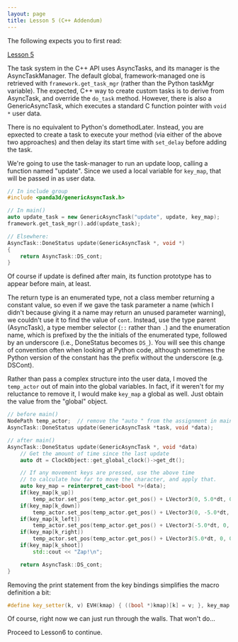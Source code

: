 ```yaml
---
layout: page
title: Lesson 5 (C++ Addendum)
---
```

The following expects you to first read:

[Lesson 5](https://arsthaumaturgis.github.io/Panda3DTutorial.io/tutorial/tut_lesson05.html)

The task system in the C++ API uses AsyncTasks, and its manager is the
AsyncTaskManager.  The default global, framework-managed one is
retrieved with `framework.get_task_mgr` (rather than the Python
taskMgr variable).  The expected, C++ way to create custom tasks is to
derive from AsyncTask, and override the `do_task` method.  However,
there is also a GenericAsyncTask, which executes a standard C function
pointer with `void *` user data.

There is no equivalent to Python's domethodLater.  Instead, you are
epxected to create a task to execute your method (via either of the
above two approaches) and then delay its start time with `set_delay`
before adding the task.

We're going to use the task-manager to run an update loop, calling a
function named "update".  Since we used a local variable for
`key_map`, that will be passed in as user data.

```c++
// In include group
#include <panda3d/genericAsyncTask.h>
```

```c++
// In main()
auto update_task = new GenericAsyncTask("update", update, key_map);
framework.get_task_mgr().add(update_task);
```

```c++
// Elsewhere:
AsyncTask::DoneStatus update(GenericAsyncTask *, void *)
{
    return AsyncTask::DS_cont;
}
```

Of course if update is defined after main, its function prototype has
to appear before main, at least.

The return type is an enumerated type, not a class member returning a
constant value, so even if we gave the task parameter a name (which I
didn't because giving it a name may return an unused parameter
warning), we couldn't use it to find the value of `cont`.  Instead,
use the type parent (AsyncTask), a type member selector (`::` rather
than `.`) and the enumeration name, which is prefixed by the the
initials of the enumerated type, followed by an underscore (i.e.,
DoneStatus becomes `DS_`).  You will see this change of convention
often when looking at Python code, although sometimes the Python
version of the constant has the prefix without the underscore (e.g.
DSCont).

Rather than pass a complex structure into the user data, I moved the
`temp_actor` out of main into the global variables.  In fact, if it
weren't for my reluctance to remove it, I would make `key_map` a
global as well.  Just obtain the value from the "global" object.

```c++
// before main()
NodePath temp_actor;  // remove the "auto " from the assignment in main()
AsyncTask::DoneStatus update(GenericAsyncTask *task, void *data);
```

```c++
// after main()
AsyncTask::DoneStatus update(GenericAsyncTask *, void *data)
    // Get the amount of time since the last update
    auto dt = ClockObject::get_global_clock()->get_dt();

    // If any movement keys are pressed, use the above time
    // to calculate how far to move the character, and apply that.
    auto key_map = reinterpret_cast<bool *>(data);
    if(key_map[k_up])
        temp_actor.set_pos(temp_actor.get_pos() + LVector3(0, 5.0*dt, 0));
    if(key_map[k_down])
        temp_actor.set_pos(temp_actor.get_pos() + LVector3(0, -5.0*dt, 0));
    if(key_map[k_left])
        temp_actor.set_pos(temp_actor.get_pos() + LVector3(-5.0*dt, 0, 0));
    if(key_map[k_right])
        temp_actor.set_pos(temp_actor.get_pos() + LVector3(5.0*dt, 0, 0));
    if(key_map[k_shoot])
        std::cout << "Zap!\n";

    return AsyncTask::DS_cont;
}
```

Removing the print statement from the key bindings simplifies the
macro definition a bit:

```c++
#define key_setter(k, v) EVH(kmap) { ((bool *)kmap)[k] = v; }, key_map
```

Of course, right now we can just run through the walls. That won't do...

Proceed to Lesson6 to continue.
